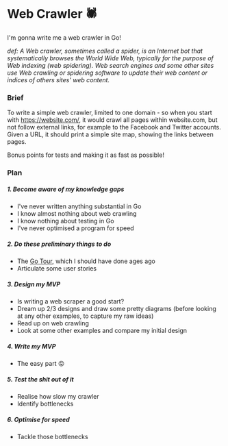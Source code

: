 # Web Crawler 🕷

I'm gonna write me a web crawler in Go!

_def: A Web crawler, sometimes called a spider, is an Internet bot that systematically browses the World Wide Web, typically for the purpose of Web indexing (web spidering). Web search engines and some other sites use Web crawling or spidering software to update their web content or indices of others sites' web content._

### Brief

To write a simple web crawler, limited to one domain - so when you start with https://website.com/, it would crawl all pages within website.com, but not follow external links, for example to the Facebook and Twitter accounts. Given a URL, it should print a simple site map, showing the links between pages.

Bonus points for tests and making it as fast as possible!

### Plan

##### 1. Become aware of my knowledge gaps

* I've never written anything substantial in Go
* I know almost nothing about web crawling
* I know nothing about testing in Go
* I've never optimised a program for speed

##### 2. Do these preliminary things to do

* The [Go Tour](https://tour.golang.org/welcome/1), which I should have done ages ago
* Articulate some user stories

##### 3. Design my MVP

* Is writing a web scraper a good start?
* Dream up 2/3 designs and draw some pretty diagrams (before looking at any other examples, to capture my raw ideas)
* Read up on web crawling
* Look at some other examples and compare my initial design

##### 4. Write my MVP

* The easy part 😝

##### 5. Test the shit out of it

* Realise how slow my crawler
* Identify bottlenecks

##### 6. Optimise for speed

* Tackle those bottlenecks
